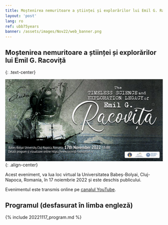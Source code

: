 ```yaml
---
title: Moștenirea nemuritoare a științei și explorărilor lui Emil G. Racoviță
layout: 'post'
lang: ro
ref: ubb75years
banner: /assets/images/Nov22/web_banner.png
---
```



## Moștenirea nemuritoare a științei și explorărilor lui Emil G. Racoviță
{: .text-center}

![](/assets/images/Nov22/web_banner.png){: .align-center}

Acest eveniment, va lua loc virtual la Universitatea Babeș-Bolyai,  Cluj-Napoca, Romania, în 17 noiembrie 2022 și este deschis publicului.

Evenimentul este transmis online pe [canalul YouTube](https://www.youtube.com/channel/UCQlrz7oSFbyjj3f6C_5Vngg).

## Programul (desfasurat în limba engleză)

{% include 20221117_program.md %}

